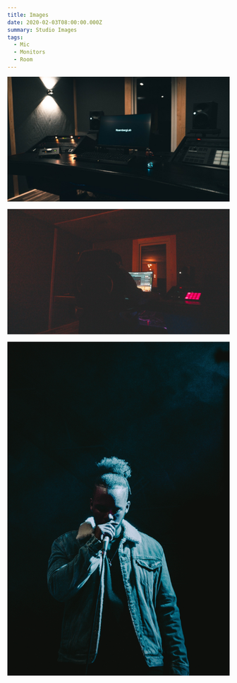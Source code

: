 ```yaml
---
title: Images
date: 2020-02-03T08:00:00.000Z
summary: Studio Images
tags:
  - Mic
  - Monitors
  - Room
---
```


![Studio](/src/assets/img/studio.jpg "studio")


![Studio](/src/assets/img/darkStudio.jpg "darkStudio")


![Studio](/src/assets/img/rapper.jpg "session")

